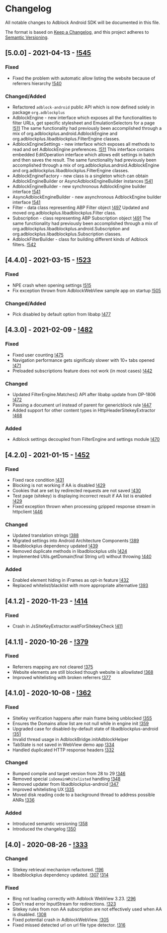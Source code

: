 # Changelog
All notable changes to Adblock Android SDK will be documented in this file.

The format is based on [Keep a Changelog](https://keepachangelog.com/en/1.0.0/),
and this project adheres to [Semantic Versioning](https://semver.org/spec/v2.0.0.html).

## [5.0.0] - 2021-04-13 - [!545](https://gitlab.com/eyeo/adblockplus/libadblockplus-android/-/merge_requests/545)
### Fixed
  - Fixed the problem with automatic allow listing the website because of referrers hierarchy [!540](https://gitlab.com/eyeo/adblockplus/libadblockplus-android/-/merge_requests/540)

### Changed/Added
  - Refactored `adblock-android` public API which is now defined solely in package `org.adblockplus`
  - AdblockEngine - new interface which exposes all the functionalities to filter URLs, get specific stylesheet and EmulationSelectors for a page [!511](https://gitlab.com/eyeo/adblockplus/libadblockplus-android/-/merge_requests/511)
    The same functionality had previously been accomplished through a mix of org.adblockplus.android.AdblockEngine and org.adblockplus.libadblockplus.FilterEngine classes.
  - AdblockEngineSettings - new interface which exposes all methods to read and set AdblockEngine preferences. [!511](https://gitlab.com/eyeo/adblockplus/libadblockplus-android/-/merge_requests/511)
    This interface contains embedded EditOperation interface which allows edit settings in batch and then saves the result.
    The same functionality had previously been accomplished through a mix of org.adblockplus.android.AdblockEngine and org.adblockplus.libadblockplus.FilterEngine classes.
  - AdblockEngineFactory - new class is a singleton which can obtain AdblockEngineBuilder or AsyncAdblockEngineBuilder instances [!541](https://gitlab.com/eyeo/adblockplus/libadblockplus-android/-/merge_requests/541)
  - AdblockEngineBuilder - new synchronous AdblockEngine builder interface [!541](https://gitlab.com/eyeo/adblockplus/libadblockplus-android/-/merge_requests/541)
  - AsyncAdblockEngineBuilder - new asynchronous AdblockEngine builder interface [!541](https://gitlab.com/eyeo/adblockplus/libadblockplus-android/-/merge_requests/541)
  - Filter - data class representing ABP Filter object [!497](https://gitlab.com/eyeo/adblockplus/libadblockplus-android/-/merge_requests/497)
    Updated and moved org.adblockplus.libadblockplus.Filter class.
  - Subscription - class representing ABP Subscription object [!491](https://gitlab.com/eyeo/adblockplus/libadblockplus-android/-/merge_requests/491)
    The same functionality had previously been accomplished through a mix of org.adblockplus.libadblockplus.android.Subscription and org.adblockplus.libadblockplus.Subscription classes.
  - AdblockFilterBuilder - class for building different kinds of Adblock filters. [!542](https://gitlab.com/eyeo/adblockplus/libadblockplus-android/-/merge_requests/542)

## [4.4.0] - 2021-03-15 - [!523](https://gitlab.com/eyeo/adblockplus/libadblockplus-android/-/merge_requests/523)
### Fixed
 - NPE crash when opening settings [!515](https://gitlab.com/eyeo/adblockplus/libadblockplus-android/-/merge_requests/515)
 - Fix exception thrown from AdblockWebView sample app on startup [!505](https://gitlab.com/eyeo/adblockplus/libadblockplus-android/-/merge_requests/505)

### Changed/Added
 - Pick disabled by default option from libabp [!477](https://gitlab.com/eyeo/adblockplus/libadblockplus-android/-/merge_requests/477)

## [4.3.0] - 2021-02-09 - [!482](https://gitlab.com/eyeo/adblockplus/libadblockplus-android/-/merge_requests/482)
### Fixed
 - Fixed user counting [!475](https://gitlab.com/eyeo/adblockplus/libadblockplus-android/-/merge_requests/475)
 - Navigation performance gets significaly slower with 10+ tabs opened [!471](https://gitlab.com/eyeo/adblockplus/libadblockplus-android/-/merge_requests/471)
 - Preloaded subscriptions feature does not work (in most cases) [!442](https://gitlab.com/eyeo/adblockplus/libadblockplus-android/-/merge_requests/442)

### Changed
 - Updated FilterEngine.Matches() API after libabp update from DP-1806 [!472](https://gitlab.com/eyeo/adblockplus/libadblockplus-android/-/merge_requests/472)
 - Passing a document url instead of parent for genericblock rule [!447](https://gitlab.com/eyeo/adblockplus/libadblockplus-android/-/merge_requests/447)
 - Added support for other content types in HttpHeaderSitekeyExtractor [!468](https://gitlab.com/eyeo/adblockplus/libadblockplus-android/-/merge_requests/468)

### Added
 - Adblock settings decoupled from FilterEngine and settings module [!470](https://gitlab.com/eyeo/adblockplus/libadblockplus-android/-/merge_requests/470)

## [4.2.0] - 2021-01-15 - [!452](https://gitlab.com/eyeo/adblockplus/libadblockplus-android/-/merge_requests/452)
### Fixed
 - Fixed race condition [!431](https://gitlab.com/eyeo/adblockplus/libadblockplus-android/-/merge_requests/431)
 - Blocking is not working if AA is disabled [!429](https://gitlab.com/eyeo/adblockplus/libadblockplus-android/-/merge_requests/429)
 - Cookies that are set by redirected requests are not saved [!430](https://gitlab.com/eyeo/adblockplus/libadblockplus-android/-/merge_requests/430)
 - Test page (sitekey) is displaying incorrect result if AA list is enabled [!429](https://gitlab.com/eyeo/adblockplus/libadblockplus-android/-/merge_requests/429)
 - Fixed exception thrown when processing gzipped response stream in httpclient [!446](https://gitlab.com/eyeo/adblockplus/libadblockplus-android/-/merge_requests/446)

### Changed
 - Updated translation strings [!388](https://gitlab.com/eyeo/adblockplus/libadblockplus-android/-/merge_requests/388)
 - Migrated settings into Android Architecture Components [!389](https://gitlab.com/eyeo/adblockplus/libadblockplus-android/-/merge_requests/389)
 - libadblockplus dependency updated [!439](https://gitlab.com/eyeo/adblockplus/libadblockplus-android/-/merge_requests/439)
 - Removed duplicate methods in libadblockplus utils [!424](https://gitlab.com/eyeo/adblockplus/libadblockplus-android/-/merge_requests/424)
 - Implemented Utils.getDomain(final String url) without throwing [!440](https://gitlab.com/eyeo/adblockplus/libadblockplus-android/-/merge_requests/440)

### Added
 - Enabled element hiding in iFrames as opt-in feature [!432](https://gitlab.com/eyeo/adblockplus/libadblockplus-android/-/merge_requests/432)
 - Replaced whitelist/blacklist with more appropriate alternative [!393](https://gitlab.com/eyeo/adblockplus/libadblockplus-android/-/merge_requests/393)

## [4.1.2] - 2020-11-23 - [!414](https://gitlab.com/eyeo/adblockplus/libadblockplus-android/-/merge_requests/414)
### Fixed
 - Crash in JsSiteKeyExtractor.waitForSitekeyCheck [!411](https://gitlab.com/eyeo/adblockplus/libadblockplus-android/-/merge_requests/411)

## [4.1.1] - 2020-10-26 - [!379](https://gitlab.com/eyeo/adblockplus/libadblockplus-android/-/merge_requests/379)
### Fixed
- Referrers mapping are not cleared [!375](https://gitlab.com/eyeo/adblockplus/libadblockplus-android/-/merge_requests/375)
- Website elements are still blocked though website is allowlisted [!368](https://gitlab.com/eyeo/adblockplus/libadblockplus-android/-/merge_requests/368)
- Improved whitelisting with broken referrers [!377](https://gitlab.com/eyeo/adblockplus/libadblockplus-android/-/merge_requests/377)

## [4.1.0] - 2020-10-08 - [!362](https://gitlab.com/eyeo/adblockplus/libadblockplus-android/-/merge_requests/362)
### Fixed
- SiteKey verification happens after main frame being unblocked [!355](https://gitlab.com/eyeo/adblockplus/libadblockplus-android/-/merge_requests/355)
- Ensures the Domains allow list are not null while in engine init [!359](https://gitlab.com/eyeo/adblockplus/libadblockplus-android/-/merge_requests/359)
- Upgraded case for disabled-by-default state of libadblockplus-android [!351](https://gitlab.com/eyeo/adblockplus/libadblockplus-android/-/merge_requests/351)
- Invalid thread usage in AdblockBridge.initAdblockHelper
- TabState is not saved in WebView demo app [!334](https://gitlab.com/eyeo/adblockplus/libadblockplus-android/-/merge_requests/334)
- Handled duplicated HTTP response headers [!332](https://gitlab.com/eyeo/adblockplus/libadblockplus-android/-/merge_requests/332)

### Changed
- Bumped compile and target version from 28 to 29 [!346](https://gitlab.com/eyeo/adblockplus/libadblockplus-android/-/merge_requests/346)
- Removed special `isDomainWhitelisted` handling [!348](https://gitlab.com/eyeo/adblockplus/libadblockplus-android/-/merge_requests/348)
- Removed updater from libadblockplus-android [!347](https://gitlab.com/eyeo/adblockplus/libadblockplus-android/-/merge_requests/347)
- Improved whitelisting UX [!335](https://gitlab.com/eyeo/adblockplus/libadblockplus-android/-/merge_requests/335)
- Moved disk reading code to a background thread to address possible ANRs [!336](https://gitlab.com/eyeo/adblockplus/libadblockplus-android/-/merge_requests/336)

### Added
- Introduced semantic versioning [!358](https://gitlab.com/eyeo/adblockplus/libadblockplus-android/-/merge_requests/358)
- Introduced the changelog [!350](https://gitlab.com/eyeo/adblockplus/libadblockplus-android/-/merge_requests/350)

## [4.0] - 2020-08-26 - [!333](https://gitlab.com/eyeo/adblockplus/libadblockplus-android/-/merge_requests/333)
### Changed
- Sitekey retrieval mechanism refactored. [!196](https://gitlab.com/eyeo/adblockplus/libadblockplus-android/-/merge_requests/196)
- libadblockplus dependency updated. [!307](https://gitlab.com/eyeo/adblockplus/libadblockplus-android/-/merge_requests/307) [!314](https://gitlab.com/eyeo/adblockplus/libadblockplus-android/-/merge_requests/314)

### Fixed
- Bing not loading correctly with Adblock WebView 3.23. [!296](https://gitlab.com/eyeo/adblockplus/libadblockplus-android/-/merge_requests/296)
- Don't read error InputStream for redirections. [!323](https://gitlab.com/eyeo/adblockplus/libadblockplus-android/-/merge_requests/323)
- Sitekey rules from non AA subscription are not effectively used when
  AA is disabled. [!308](https://gitlab.com/eyeo/adblockplus/libadblockplus-android/-/merge_requests/308)
- Fixed potential crash in AdblockWebView. [!305](https://gitlab.com/eyeo/adblockplus/libadblockplus-android/-/merge_requests/305)
- Fixed missed detected url on url file type detector. [!316](https://gitlab.com/eyeo/adblockplus/libadblockplus-android/-/merge_requests/316)
